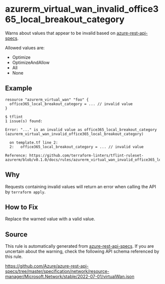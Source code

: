 <!--- This file generated by `tools/apispec-rule-gen/main.go`. DO NOT EDIT --->

# azurerm_virtual_wan_invalid_office365_local_breakout_category

Warns about values that appear to be invalid based on [azure-rest-api-specs](https://github.com/Azure/azure-rest-api-specs).

Allowed values are:
- Optimize
- OptimizeAndAllow
- All
- None

## Example

```hcl
resource "azurerm_virtual_wan" "foo" {
  office365_local_breakout_category = ... // invalid value
}
```

```
$ tflint
1 issue(s) found:

Error: "..." is an invalid value as office365_local_breakout_category (azurerm_virtual_wan_invalid_office365_local_breakout_category)

  on template.tf line 2:
  2:   office365_local_breakout_category = ... // invalid value

Reference: https://github.com/terraform-linters/tflint-ruleset-azurerm/blob/v0.1.0/docs/rules/azurerm_virtual_wan_invalid_office365_local_breakout_category.md

```

## Why

Requests containing invalid values will return an error when calling the API by `terraform apply`.

## How to Fix

Replace the warned value with a valid value.

## Source

This rule is automatically generated from [azure-rest-api-specs](https://github.com/Azure/azure-rest-api-specs). If you are uncertain about the warning, check the following API schema referenced by this rule.

https://github.com/Azure/azure-rest-api-specs/tree/master/specification/network/resource-manager/Microsoft.Network/stable/2022-07-01/virtualWan.json
